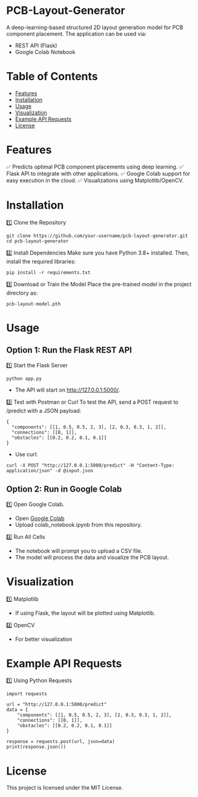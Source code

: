 # PCB-Layout-Generator

A deep-learning-based structured 2D layout generation model for PCB component placement. The application can be used via:

* REST API (Flask)
* Google Colab Notebook

# Table of Contents

* [Features](#features)
* [Installation](#installation)
* [Usage](#usage)
* [Visualization](#visualization)
* [Example API Requests](#example_api_requests)
* [License](#license)


# Features

✅ Predicts optimal PCB component placements using deep learning.
✅ Flask API to integrate with other applications.
✅ Google Colab support for easy execution in the cloud.
✅ Visualizations using Matplotlib/OpenCV.

# Installation

1️⃣ Clone the Repository
```
git clone https://github.com/your-username/pcb-layout-generator.git
cd pcb-layout-generator
```

2️⃣ Install Dependencies
Make sure you have Python 3.8+ installed. Then, install the required libraries:

```
pip install -r requirements.txt
```

3️⃣ Download or Train the Model
Place the pre-trained model in the project directory as:
```
pcb-layout-model.pth
```

# Usage

## Option 1: Run the Flask REST API
1️⃣ Start the Flask Server

```
python app.py
```
* The API will start on http://127.0.0.1:5000/.

2️⃣ Test with Postman or Curl
To test the API, send a POST request to /predict with a JSON payload:

```
{
  "components": [[1, 0.5, 0.5, 2, 3], [2, 0.3, 0.3, 1, 2]],
  "connections": [[0, 1]],
  "obstacles": [[0.2, 0.2, 0.1, 0.1]]
}
```

* Use curl:

```
curl -X POST "http://127.0.0.1:5000/predict" -H "Content-Type: application/json" -d @input.json
```

## Option 2: Run in Google Colab

1️⃣ Open Google Colab.
* Open [Google Colab](https://colab.google/)
* Upload colab_notebook.ipynb from this repository.

2️⃣ Run All Cells
* The notebook will prompt you to upload a CSV file.
* The model will process the data and visualize the PCB layout.

# Visualization

1️⃣ Matplotlib
* If using Flask, the layout will be plotted using Matplotlib.

2️⃣ OpenCV
* For better visualization


# Example API Requests

1️⃣ Using Python Requests

```
import requests

url = "http://127.0.0.1:5000/predict"
data = {
    "components": [[1, 0.5, 0.5, 2, 3], [2, 0.3, 0.3, 1, 2]],
    "connections": [[0, 1]],
    "obstacles": [[0.2, 0.2, 0.1, 0.1]]
}

response = requests.post(url, json=data)
print(response.json())
```

# License

This project is licensed under the MIT License.
